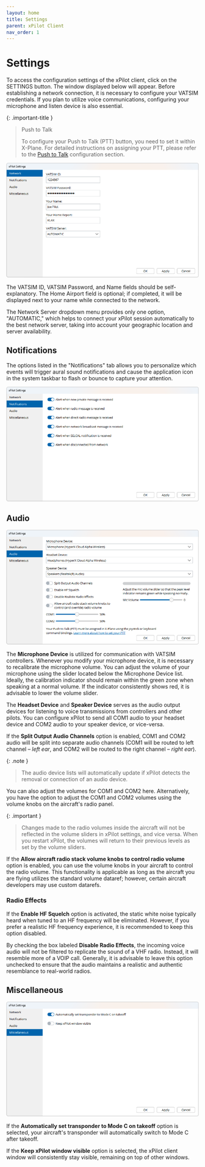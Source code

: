 ```yaml
---
layout: home
title: Settings
parent: xPilot Client
nav_order: 1
---
```


# Settings
To access the configuration settings of the xPilot client, click on the <span class="toolbar-btn">SETTINGS</span> button. The window displayed below will appear. Before establishing a network connection, it is necessary to configure your VATSIM credentials. If you plan to utilize voice communications, configuring your microphone and listen device is also essential.

{: .important-title }
> Push to Talk
>
> To configure your Push to Talk (PTT) button, you need to set it within X-Plane. For detailed instructions on assigning your PTT, please refer to the [Push to Talk](/docs/xplane/ptt.html) configuration section.

![Settings Window](/assets/images/Settings.png)

The VATSIM ID, VATSIM Password, and Name fields should be self-explanatory. The Home Airport field is optional; if completed, it will be displayed next to your name while connected to the network.

The Network Server dropdown menu provides only one option, "AUTOMATIC," which helps to connect your xPilot session automatically to the best network server, taking into account your geographic location and server availability.

## Notifications

The options listed in the "Notifications" tab allows you to personalize which events will trigger aural sound notifications and cause the application icon in the system taskbar to flash or bounce to capture your attention.

![Settings Window](/assets/images/Settings_Notifications.png)

## Audio

![Settings Window](/assets/images/Settings_Audio.png)

The **Microphone Device** is utilized for communication with VATSIM controllers. Whenever you modify your microphone device, it is necessary to recalibrate the microphone volume. You can adjust the volume of your microphone using the slider located below the Microphone Device list. Ideally, the calibration indicator should remain within the green zone when speaking at a normal volume. If the indicator consistently shows red, it is advisable to lower the volume slider.

The **Headset Device** and **Speaker Device** serves as the audio output devices for listening to voice transmissions from controllers and other pilots. You can configure xPilot to send all COM1 audio to your headset device and COM2 audio to your speaker device, or vice-versa.

If the **Split Output Audio Channels** option is enabled, COM1 and COM2 audio will be split into separate audio channels (COM1 will be routed to left channel &ndash; _left ear_, and COM2 will be routed to the right channel &ndash; _right ear_).

{: .note }
> The audio device lists will automatically update if xPilot detects the removal or connection of an audio device.

You can also adjust the volumes for COM1 and COM2 here. Alternatively, you have the option to adjust the COM1 and COM2 volumes using the volume knobs on the aircraft's radio panel.

{: .important }
> Changes made to the radio volumes inside the aircraft will not be reflected in the volume sliders in xPilot settings, and vice versa. When you restart xPilot, the volumes will return to their previous levels as set by the volume sliders.

If the **Allow aircraft radio stack volume knobs to control radio volume** option is enabled, you can use the volume knobs in your aircraft to control the radio volume. This functionality is applicable as long as the aircraft you are flying utilizes the standard volume dataref; however, certain aircraft developers may use custom datarefs.

### Radio Effects
If the **Enable HF Squelch** option is activated, the static white noise typically heard when tuned to an HF frequency will be eliminated. However, if you prefer a realistic HF frequency experience, it is recommended to keep this option disabled.

By checking the box labeled **Disable Radio Effects**, the incoming voice audio will not be filtered to replicate the sound of a VHF radio. Instead, it will resemble more of a VOIP call. Generally, it is advisable to leave this option unchecked to ensure that the audio maintains a realistic and authentic resemblance to real-world radios.

## Miscellaneous

![Settings Window](/assets/images/Settings_Miscellaneous.png)

If the **Automatically set transponder to Mode C on takeoff** option is selected, your aircraft's transponder will automatically switch to Mode C after takeoff.

If the **Keep xPilot window visible** option is selected, the xPilot client window will consistently stay visible, remaining on top of other windows.